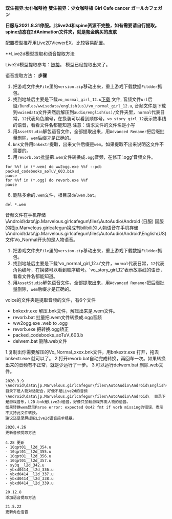 **双生视界:女仆咖啡枪**
**雙生視界：少女咖啡槍**
**Girl Cafe cancer**
**ガールカフェガン**

**日服与2021.8.31停服。此live2d和spine资源不完整，如有需要请自行提取。spine动态在2dAnimation文件夹，就是氪金购买的皮肤**


配置模型推荐用Live2DViewerEX，比较容易配置。

**Live2d模型提取和语音提取方法

Live2d模型提取参考：[链接](https://www.perfare.net/1564.html)。
模型已经提取出来了。

语音提取方法：
**步骤**   
1.  把游戏文件夹`File`里的`version.zip`移动出来，重上游戏下载数据`Fildder`抓包。
2. 找到地址后主要是下载`vo_normal_girl_12.u`[下载](https://cdn-cafe2.xoyo.jp/seasun_jp/10114/Android/V529/Bundles/wwisedata/english(us)/vo_normal_girl_01.u) 文件, 音频文件`url`后缀`/Bundles/wwisedata/english(us)/vo_normal_girl_12.u`,
音频文件是下载到`wwisedata`文件夹然后解压到`audio/english(us)/`文件夹里，`normal`代表日常，`12`代表角色编号，在换装可以看到顺序号。`vo_story_girl_12`表示故事线的语音，看看文件名都能知道.注意：请求文件的文件名是小写
3. 用`AssetStudio`解包语音文件，全部提取出来，用`Advanced Renamer`把后缀批量删除，`wem`后缀才是正确的。
4. `bnk`文件用`bnkextr`提取，出来文件后缀是`wem`。如果提取不出来说明这文件不需要的。
5.  用`revorb.bat`批量把`.wem`文件转换成`.ogg`音频，在修正'.ogg'音频文件。
```
for %%f in (*.wem) do ww2ogg.exe %%f --pcb packed_codebooks_aoTuV_603.bin
pause 
for %%f in (*.ogg) do revorb.exe %%f 
pause

```

6.  删除多余的`.wem`文件，根目录`delwem.bat`。 
```
del *.wem

```

音频文件在手机存储 \Android\data\jp.Marvelous.girlcafegun\files\AutoAudio\Android (日服)
国服的把jp.Marvelous.girlcafegun换成有bilibili的
人物语音在手机存储  \Android\data\jp.Marvelous.girlcafegun\files\AutoAudio\Android\English(US)
文件Vo_Normal开头的是人物语音。

1. 把游戏文件夹`File`里的`version.zip`移动出来，重上游戏下载数据`Fildder`抓包。
2. 找到地址后主要是下载'vo_normal_girl_12.u'文件，`normal`代表日常，`12`代表角色编号，在换装可以看到顺序编号。'vo_story_girl_12'表示故事线的语音，看看文件名都能知道。
3. 用`AssetStudio`解包语音文件，全部提取出来，用`Advanced Renamer`把后缀批量删除，`wem`后缀才是正确的。

voice的文件夹是提取音频的文件，有6个文件
- bnkextr.exe 解压.bnk文件，解压出来是.wem文件。
- revorb.bat  批量把.wem文件转换成.ogg音频
- ww2ogg.exe 	.web to .ogg
- revorb.exe  把转换.ogg矫正
- packed_codebooks_aoTuV_603.b
- delwem.bat  删除.web文件

1.复制出你需要解压的Vo_Normal_xxxx.bnk文件，用bnkextr.exe 打开，拖去bnkextr.exe 就可以了。
2.打开revorb.bat自动完成转换，再回车一次。如果转换出来的音频有不正常，就是少运行了一步。
3.可以运行delwem.bat  删除.web文件。





```
2020.3.9
\Android\data\jp.Marvelous.girlcafegun\files\AutoAudio\Android\English(US) 目录下是人物对话配合，好像不是Live2d的音频
\Android\data\jp.Marvelous.girlcafegun\files\AutoAudio\Android\  目录下是游戏音乐，L2D.bnk是Live2d语音，好像只加载游戏界面人物的语音。
如果转换wem显示Parse error: expected 0x42 fmt if vorb missing的错误，表示不支持此文件转换。
建议还是录屏提取Live2d语音简单粗暴。

2020.4.26
更新音频提取方法

4.28 更新
- 10qpt01__l2d_354.u
- 10qpt01__l2d_355.u
- 10qpt01__l2d_356.u
- 10qpt01__l2d_357.u
- sy3q__l2d_342.u
- ybxd0414__l2d_336.u
- ybxd0414__l2d_337.u
- ybxd0414__l2d_338.u
- ybxd0414__l2d_339.u

20.12.8
添加语音提取方法

21.5.22
更新角色语音